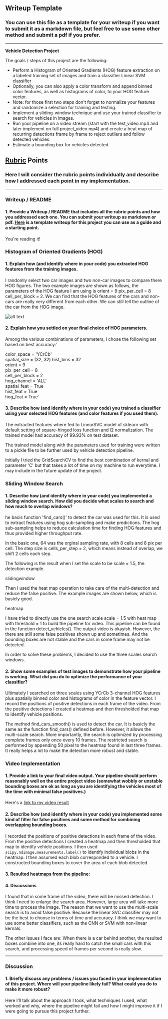 ## Writeup Template
### You can use this file as a template for your writeup if you want to submit it as a markdown file, but feel free to use some other method and submit a pdf if you prefer.

---

**Vehicle Detection Project**

The goals / steps of this project are the following:

* Perform a Histogram of Oriented Gradients (HOG) feature extraction on a labeled training set of images and train a classifier Linear SVM classifier
* Optionally, you can also apply a color transform and append binned color features, as well as histograms of color, to your HOG feature vector. 
* Note: for those first two steps don't forget to normalize your features and randomize a selection for training and testing.
* Implement a sliding-window technique and use your trained classifier to search for vehicles in images.
* Run your pipeline on a video stream (start with the test_video.mp4 and later implement on full project_video.mp4) and create a heat map of recurring detections frame by frame to reject outliers and follow detected vehicles.
* Estimate a bounding box for vehicles detected.

[//]: # (Image References)
[image1]: ./examples/car_not_car.png
[image2]: ./examples/HOG_example.jpg
[image3]: ./examples/sliding_windows.jpg
[image4]: ./examples/sliding_window.jpg
[image5]: ./examples/bboxes_and_heat.png
[image6]: ./examples/labels_map.png
[image7]: ./examples/output_bboxes.png
[video1]: ./project_video.mp4

## [Rubric](https://review.udacity.com/#!/rubrics/513/view) Points
### Here I will consider the rubric points individually and describe how I addressed each point in my implementation.  

---
### Writeup / README

#### 1. Provide a Writeup / README that includes all the rubric points and how you addressed each one.  You can submit your writeup as markdown or pdf.  [Here](https://github.com/udacity/CarND-Vehicle-Detection/blob/master/writeup_template.md) is a template writeup for this project you can use as a guide and a starting point.  

You're reading it!

### Histogram of Oriented Gradients (HOG)

#### 1. Explain how (and identify where in your code) you extracted HOG features from the training images.

I randomly select two car images and two non-car images to compare there HOG figures. The two example images are shown as follows, the parameters of the HOG feature I am using is orient = 9 pix_per_cell = 8 cell_per_block = 2. We can find that the HOG features of the cars and non-cars are really very different from each other. We can still tell the outline of the car from the HOG image.


![alt text][image2]

#### 2. Explain how you settled on your final choice of HOG parameters.

Among the various combinations of parameters, I chose the following set based on best accuracy:'

color_space = 'YCrCb'  
spatial_size = (32, 32) 
hist_bins = 32  
orient = 9  
pix_per_cell = 8  
cell_per_block = 2  
hog_channel = 'ALL'  
spatial_feat = True  
hist_feat = True  
hog_feat = True`

#### 3. Describe how (and identify where in your code) you trained a classifier using your selected HOG features (and color features if you used them).

The extracted features where fed to LinearSVC model of sklearn with default setting of square-hinged loss function and l2 normalization. The trained model had accuracy of 99.93% on test dataset.

The trained model along with the parameters used for training were written to a pickle file to be further used by vehicle detection pipeline.

Initially I tried the GridSearchCV to find the best combination of kernal and parameter 'C' but that takes a lot of time on my machine to run everytime. I may include in the future update of the project.

### Sliding Window Search

#### 1. Describe how (and identify where in your code) you implemented a sliding window search.  How did you decide what scales to search and how much to overlap windows?

he bacis function 'find_cars()' to detect the car was used for this. It is used to extract features using hog sub-sampling and make predictions. The hog sub-sampling helps to reduce calculation time for finding HOG features and thus provided higher throughput rate.

In the basic one, 64 was the orginal sampling rate, with 8 cells and 8 pix per cell. The step size is cells_per_step = 2, which means instead of overlap, we shift 2 cells each step.

The following is the result when I set the scale to be scale = 1.5, the detection example.


slidingwindow


Then I used the heat map operation to take care of the multi-detection and reduce the false positive. The example images are shown below, which is basicly good.


heatmap



I have tried to directly use the one search scale scale = 1.5 with heat map with threshold = 1 to build the pipeline for video. This pipeline can be found in the function detect_vehicles(). The output video is okayish. However, the there are still some false positives shown up and sometimes. And the bounding boxes are not stable and the cars in some frame may not be detected.

In order to solve these problems, I decided to use the three scales search windows.


#### 2. Show some examples of test images to demonstrate how your pipeline is working.  What did you do to optimize the performance of your classifier?

Ultimately I searched on three scales using YCrCb 3-channel HOG features plus spatially binned color and histograms of color in the feature vector. I record the positions of positive detections in each frame of the video. From the positive detections I created a heatmap and then thresholded that map to identify vehicle positions.

The method find_cars_smooth() is used to detect the car. It is basicly the same as the function find_cars() defined before. However, it allows the multi-scale search. More importantly, the search is optimized by processing complete frames only once every 10 frames. The restricted search is performed by appending 50 pixel to the heatmap found in last three frames. It really helps a lot to make the detection more robust and stable.

### Video Implementation

#### 1. Provide a link to your final video output.  Your pipeline should perform reasonably well on the entire project video (somewhat wobbly or unstable bounding boxes are ok as long as you are identifying the vehicles most of the time with minimal false positives.)
Here's a [link to my video result](./project_video.mp4)


#### 2. Describe how (and identify where in your code) you implemented some kind of filter for false positives and some method for combining overlapping bounding boxes.

I recorded the positions of positive detections in each frame of the video.  From the positive detections I created a heatmap and then thresholded that map to identify vehicle positions.  I then used `scipy.ndimage.measurements.label()` to identify individual blobs in the heatmap.  I then assumed each blob corresponded to a vehicle.  I constructed bounding boxes to cover the area of each blob detected.  

#### 3. Resulted heatmaps from the pipeline:



#### 4. Discussions
I found that in some frame of the video, there will be missed detection. I think I need to enlarge the search area. However, large area will take more time to process the image. The reason that we want to use the multi-scale search is to avoid false positive. Because the linear SVC classifier may not be the best to choose in terms of time and accuracy. I think we may want to use some better classifiers, such as the CNN or SVM with non-linear kernals.

The other issues I face are: When there is a car behind another, the resulted boxes combine into one, its really hard to catch the small cars with this search, and processing speed of frames per second is really slow.



---

### Discussion

#### 1. Briefly discuss any problems / issues you faced in your implementation of this project.  Where will your pipeline likely fail?  What could you do to make it more robust?

Here I'll talk about the approach I took, what techniques I used, what worked and why, where the pipeline might fail and how I might improve it if I were going to pursue this project further.  

